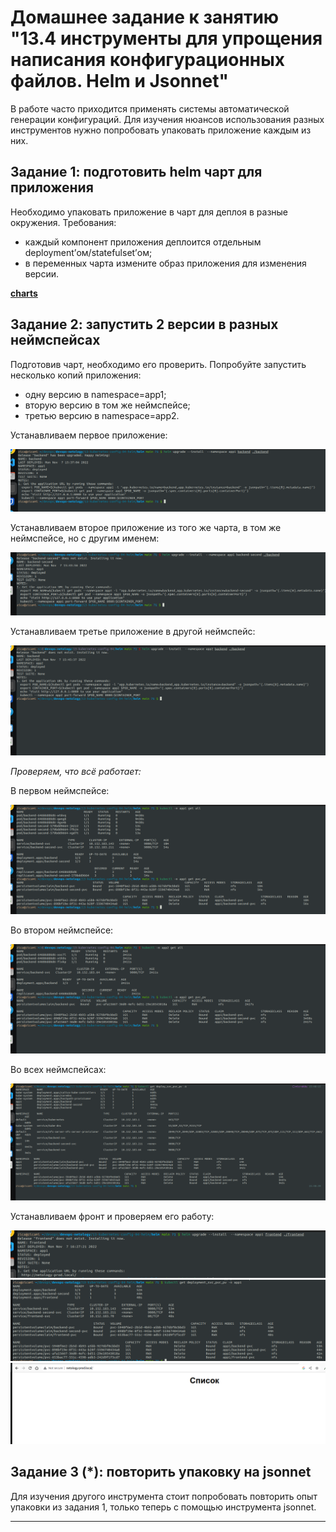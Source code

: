 
# Домашнее задание к занятию "13.4 инструменты для упрощения написания конфигурационных файлов. Helm и Jsonnet"
В работе часто приходится применять системы автоматической генерации конфигураций. Для изучения нюансов использования разных инструментов нужно попробовать упаковать приложение каждым из них.

## Задание 1: подготовить helm чарт для приложения
Необходимо упаковать приложение в чарт для деплоя в разные окружения. Требования:
* каждый компонент приложения деплоится отдельным deployment’ом/statefulset’ом;
* в переменных чарта измените образ приложения для изменения версии.

[**charts**](https://github.com/arhipovea/devops-netology/blob/main/13-kubernetes-config-04-helm/helm)

## Задание 2: запустить 2 версии в разных неймспейсах
Подготовив чарт, необходимо его проверить. Попробуйте запустить несколько копий приложения:
* одну версию в namespace=app1;
* вторую версию в том же неймспейсе;
* третью версию в namespace=app2.

Устанавливаем первое приложение:

![pic01](https://github.com/arhipovea/devops-netology/blob/main/13-kubernetes-config-04-helm/assets/pic01.png)

Устанавливаем второе приложение из того же чарта, в том же неймспейсе, но с другим именем:

![pic02](https://github.com/arhipovea/devops-netology/blob/main/13-kubernetes-config-04-helm/assets/pic02.png)

Устанавливаем третье приложение в другой неймспейс:

![pic06](https://github.com/arhipovea/devops-netology/blob/main/13-kubernetes-config-04-helm/assets/pic06.png)

*Проверяем, что всё работает:*

В первом неймспейсе:

![pic03](https://github.com/arhipovea/devops-netology/blob/main/13-kubernetes-config-04-helm/assets/pic03.png)

Во втором неймспейсе:

![pic04](https://github.com/arhipovea/devops-netology/blob/main/13-kubernetes-config-04-helm/assets/pic04.png)

Во всех неймспейсах:

![pic05](https://github.com/arhipovea/devops-netology/blob/main/13-kubernetes-config-04-helm/assets/pic05.png)


Устанавливаем фронт и проверяем его работу:

![pic07](https://github.com/arhipovea/devops-netology/blob/main/13-kubernetes-config-04-helm/assets/pic07.png)
![pic08](https://github.com/arhipovea/devops-netology/blob/main/13-kubernetes-config-04-helm/assets/pic08.png)
![pic09](https://github.com/arhipovea/devops-netology/blob/main/13-kubernetes-config-04-helm/assets/pic09.png)


## Задание 3 (*): повторить упаковку на jsonnet
Для изучения другого инструмента стоит попробовать повторить опыт упаковки из задания 1, только теперь с помощью инструмента jsonnet.

---